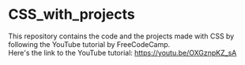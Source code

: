# CSS_with_projects
This repository contains the code and the projects made with CSS by following the YouTube tutorial by FreeCodeCamp.  
Here's the link to the YouTube tutorial:
https://youtu.be/OXGznpKZ_sA
